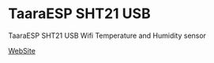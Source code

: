 TaaraESP SHT21 USB
==================

TaaraESP SHT21 USB Wifi Temperature and Humidity sensor

[WebSite](https://taaralabs.eu/es4)
